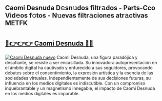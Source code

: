 ## Caomi Desnuda D𝚎sn𝚞dos filtr𝚊dos - Parts-Cco Vid𝚎os f𝚘tos - N𝚞evas filtr𝚊ciones atr𝚊ctivas METFK

# <h2><a href="http://mb6eap.tromn.icu/?c=Caomi+Desnuda">🔗👉👉👉 Caomi Desnuda 🔗🔗</a></h2>

[![Caomi Desnuda nuevo](https://i.imgur.com/pEAQMta.gif)](http://mb6eap.tromn.icu/?c=Caomi+Desnuda)
Caomi Desnuda, una figura paradójica y desafiante, se resiste a ser encasillada. Su innovadora autopresentación en el ámbito digital ha cautivado y enfurecido a sus seguidores, provocando debates sobre el consentimiento, la expresión artística y la esencia de las sociedades virtuales. Independientemente de sus decisiones futuras, su influencia en los medios digitales es indiscutible. Con un compromiso inquebrantable y un magnetismo innegable, el impacto de Caomi Desnuda en los medios digitales es imparable.
